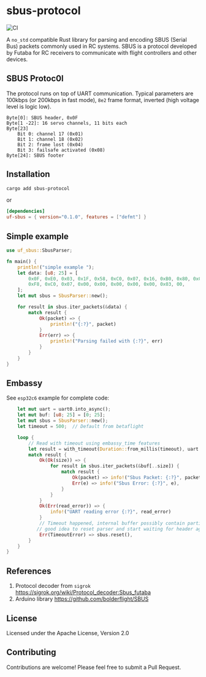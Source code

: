 # sbus-protocol

![CI](https://github.com/jettify/sbus-protocol/actions/workflows/rust_ci.yml/badge.svg)

A `no_std` compatible Rust library for parsing and encoding SBUS (Serial Bus) packets
commonly used in RC systems. SBUS is a protocol developed by Futaba for RC
receivers to communicate with flight controllers and other devices.

## SBUS Protoc0l

The protocol runs on top of UART communication. Typical parameters are 100kbps (or 200kbps in fast mode), `8e2` frame format, inverted (high voltage level is logic low).

    Byte[0]: SBUS header, 0x0F
    Byte[1 -22]: 16 servo channels, 11 bits each
    Byte[23]
        Bit 0: channel 17 (0x01)
        Bit 1: channel 18 (0x02)
        Bit 2: frame lost (0x04)
        Bit 3: failsafe activated (0x08)
    Byte[24]: SBUS footer

## Installation

```bash
cargo add sbus-protocol
```

or

```toml
[dependencies]
uf-sbus = { version="0.1.0", features = ["defmt"] }

```

## Simple example

```rust
use uf_sbus::SbusParser;

fn main() {
    println!("simple example ");
    let data: [u8; 25] = [
        0x0F, 0xE0, 0x03, 0x1F, 0x58, 0xC0, 0x07, 0x16, 0xB0, 0x80, 0x05, 0x2C, 0x60, 0x01, 0x0B,
        0xF8, 0xC0, 0x07, 0x00, 0x00, 0x00, 0x00, 0x00, 0x03, 00,
    ];
    let mut sbus = SbusParser::new();

    for result in sbus.iter_packets(&data) {
        match result {
            Ok(packet) => {
                println!("{:?}", packet)
            }
            Err(err) => {
                println!("Parsing failed with {:?}", err)
            }
        }
    }
}
```

## Embassy

See `esp32c6` example for complete code:

```rust
    let mut uart = uart0.into_async();
    let mut buf: [u8; 25] = [0; 25];
    let mut sbus = SbusParser::new();
    let timeout = 500;  // Default from betaflight

    loop {
        // Read with timeout using embassy_time features
        let result = with_timeout(Duration::from_millis(timeout), uart.read_async(&mut buf)).await;
        match result {
            Ok(Ok(size)) => {
                for result in sbus.iter_packets(&buf[..size]) {
                    match result {
                        Ok(packet) => info!("Sbus Packet: {:?}", packet.channels),
                        Err(e) => info!("Sbus Error: {:?}", e),
                    }
                }
            }
            Ok(Err(read_error)) => {
                info!("UART reading error {:?}", read_error)
            }
            // Timeout happened, internal buffer possibly contain partial packet,
           // good idea to reset parser and start waiting for header again.
            Err(TimeoutError) => sbus.reset(),
        }
    }
}
```

## References

1. Protocol decoder from `sigrok` <https://sigrok.org/wiki/Protocol_decoder:Sbus_futaba>
1. Arduino library <https://github.com/bolderflight/SBUS>

## License

Licensed under the Apache License, Version 2.0

## Contributing

Contributions are welcome! Please feel free to submit a Pull Request.
